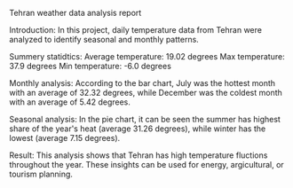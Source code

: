 Tehran weather data analysis report

Introduction:
In this project, daily temperature data from Tehran were analyzed to identify seasonal and monthly patterns.

Summery statidtics:
Average temperature: 19.02 degrees
Max temperature: 37.9 degrees
Min temperature: -6.0 degrees

Monthly analysis:
According to the bar chart, July was the hottest month with an average of 32.32 degrees, while December was the coldest month with an average of 5.42 degrees.

Seasonal analysis:
In the pie chart, it can be seen the summer has highest share of the year's heat (average 31.26 degrees), while winter has the lowest (average 7.15 degrees).

Result:
This analysis shows that Tehran has high temperature fluctions throughout the year. These insights can be used for energy, argicultural, or tourism planning.
